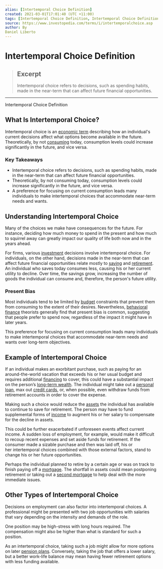```yaml
---
alias: [Intertemporal Choice Definition]
created: 2021-03-01T17:01:40 (UTC +11:00)
tags: [Intertemporal Choice Definition, Intertemporal Choice Definition]
source: https://www.investopedia.com/terms/i/intertemporalchoice.asp
author: By
Daniel Liberto
---
```


# Intertemporal Choice Definition

> ## Excerpt
> Intertemporal choice refers to decisions, such as spending habits, made in the near-term that can affect future financial opportunities.

---

Intertemporal Choice Definition
## What Is Intertemporal Choice?

Intertemporal choice is an [economic term](https://www.investopedia.com/terms/e/economics.asp) describing how an individual's current decisions affect what options become available in the future. Theoretically, by not [consuming](https://www.investopedia.com/terms/m/marginalpropensitytoconsume.asp) today, consumption levels could increase significantly in the future, and vice versa.

### Key Takeaways

-   Intertemporal choice refers to decisions, such as spending habits, made in the near-term that can affect future financial opportunities.
-   Theoretically, by not consuming today, consumption levels could increase significantly in the future, and vice versa.
-   A preference for focusing on current consumption leads many individuals to make intertemporal choices that accommodate near-term needs and wants.

## Understanding Intertemporal Choice

Many of the choices we make have consequences for the future. For instance, deciding how much money to spend in the present and how much to squirrel away can greatly impact our quality of life both now and in the years ahead.

For firms, various [investment](https://www.investopedia.com/terms/i/investment.asp) decisions involve intertemporal choice. For individuals, on the other hand, decisions made in the near-term that can affect future financial opportunities relate mostly to [saving](https://www.investopedia.com/terms/s/savings.asp) and [retirement](https://www.investopedia.com/terms/r/retirement.asp). An individual who saves today consumes less, causing his or her current utility to decline. Over time, the savings grow, increasing the number of goods the individual can consume and, therefore, the person's future utility.

### Present Bias

Most individuals tend to be limited by [budget](https://www.investopedia.com/terms/b/budget.asp) constraints that prevent them from consuming to the extent of their desires. Nevertheless, [behavioral finance](https://www.investopedia.com/terms/b/behavioralfinance.asp) theorists generally find that present bias is common, suggesting that people prefer to spend now, regardless of the impact it might have in later years.

This preference for focusing on current consumption leads many individuals to make intertemporal choices that accommodate near-term needs and wants over long-term objectives.

## Example of Intertemporal Choice

If an individual makes an exorbitant purchase, such as paying for an around-the-world vacation that exceeds his or her usual budget and requires additional [financing](https://www.investopedia.com/terms/f/financing.asp) to cover, this could have a substantial impact on the person’s [long-term wealth](https://www.investopedia.com/terms/i/intertemporal-equilibrium.asp). The individual might take out a [personal loan](https://www.investopedia.com/personal-loans-4689729), max out [credit cards](https://www.investopedia.com/terms/c/creditcard.asp), or, when possible, even withdraw funds from retirement accounts in order to cover the expense.

Making such a choice would reduce the [assets](https://www.investopedia.com/terms/a/asset.asp) the individual has available to continue to save for retirement. The person may have to fund supplemental forms of [income](https://www.investopedia.com/terms/i/income.asp) to augment his or her salary to compensate for the decline in assets.

This could be further exacerbated if unforeseen events affect current income. A sudden loss of employment, for example, would make it difficult to recoup recent expenses and set aside funds for retirement. If the consumer made a sizable purchase and then was laid off, his or her intertemporal choices combined with those external factors, stand to change his or her future opportunities.

Perhaps the individual planned to retire by a certain age or was on track to finish paying off a [mortgage](https://www.investopedia.com/terms/m/mortgage.asp). The shortfall in assets could mean postponing retirement or taking out a [second mortgage](https://www.investopedia.com/terms/s/secondmortgage.asp) to help deal with the more immediate issues.

## Other Types of Intertemporal Choice

Decisions on employment can also factor into intertemporal choices. A professional might be presented with two job opportunities with salaries that vary depending on the intensity and demands of the role.

One position may be high-stress with long hours required. The compensation might also be higher than what is standard for such a position.

As an intertemporal choice, taking such a job might allow for more options on later [pension plans](https://www.investopedia.com/terms/p/pensionplan.asp). Conversely, taking the job that offers a lower salary, but a better work-life balance may mean having fewer retirement options with less funding available.
